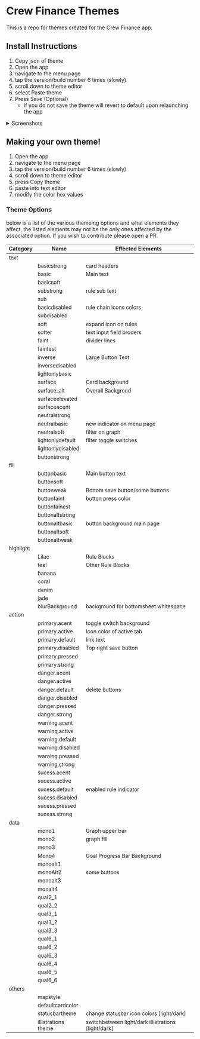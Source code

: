 # Crew Finance Themes

This is a repo for themes created for the Crew Finance app.

## Install Instructions

1. Copy json of theme
2. Open the app
3. navigate to the menu page
4. tap the version/build number 6 times (slowly)
5. scroll down to theme editor
6. select Paste theme
7. Press Save (Optional)
   - if you do not save the theme will revert to default upon relaunching the app

<details>
<summary>Screenshots</summary>

|AMOLED_Green | AMOLED_Salmon | AMOLED_Teal |
|--|--|--|
| ![alt](https://github.com/deathblade666/crew_themes/blob/d7885b0a93b8a23cb97cc97dfefc918c327521c4/screenshots/AMOLED_green.png)|![alt](https://github.com/deathblade666/crew_themes/blob/d7885b0a93b8a23cb97cc97dfefc918c327521c4/screenshots/AMOLED_salmon.png)|![alt](https://github.com/deathblade666/crew_themes/blob/b97a5c739e813b0562af8c17a4e03c7732b8ea53/screenshots/AMLOED_teal.png)|

|AMOLED_Yellow|AMOLED_Violet|AMOLED_Blue|
|--|--|--|
|![alt](https://github.com/deathblade666/crew_themes/blob/b97a5c739e813b0562af8c17a4e03c7732b8ea53/screenshots/AMOLED_yellow.png)|![alt](https://github.com/deathblade666/crew_themes/blob/bbc710ccc950e28e8f577476d3f77bc02e48550e/screenshots/AMOLED_violet.png)|![alt](https://github.com/deathblade666/crew_themes/blob/34af454e96eb861812c5b930953f7b7617d25264/screenshots/AMLOED_Blue.png)|

|Mocha |Dracula | MonoChrome | Purplish-Pink|
|--|--|--|--|
|![alt](https://github.com/deathblade666/crew_themes/blob/d7885b0a93b8a23cb97cc97dfefc918c327521c4/screenshots/mocha.png)|![alt](https://github.com/deathblade666/crew_themes/blob/d7885b0a93b8a23cb97cc97dfefc918c327521c4/screenshots/dracula.png)|![alt](https://github.com/deathblade666/crew_themes/blob/d7885b0a93b8a23cb97cc97dfefc918c327521c4/screenshots/monochrome.png)|![alt](https://github.com/deathblade666/crew_themes/blob/684b9e73ddcf449e72055ee891b3a716e28ae109/screenshots/purpleish_pink.png)|

</details>

## Making your own theme!

1. Open the app
2. navigate to the menu page
3. tap the version/build number 6 times (slowly)
4. scroll down to theme editor
5. press Copy theme
6. paste into text editor
7. modify the color hex values

### Theme Options

below is a list of the various themeing options and what elements they affect, the listed elements may not be the only ones affected by the associated option. If you wish to contribute please open a PR.

|Category|Name|Effected Elements|
|--|--|--|
|text|||
||basicstrong|card headers|
||basic|Main text|
||basicsoft||
||substrong|rule sub text|
||sub||
||basicdisabled| rule chain icons colors|
||subdisabled||
||soft|expand icon on rules|
||softer|text input field broders|
||faint|divider lines|
||faintest||
||inverse|Large Button Text|
||inversedisabled||
||lightonlybasic||
||surface|Card background|
||surface_alt|Overall Backgroud|
||surfaceelevated||
||surfaceacent||
||neutralstrong||
||neutralbasic|new indicator on menu page|
||neutralsoft|filter on graph|
||lightonlydefault|filter toggle switches|
||lightonlydisabled||
||buttonstrong||
|fill|||
||buttonbasic|Main button text|
||buttonsoft||
||buttonweak|Bottom save button/some buttons|
||buttonfaint|button press color|
||buttonfainest||
||buttonaltstrong||
||buttonaltbasic|button background main page|
||buttonaltsoft||
||buttonaltweak||
|highlight|||
||Lilac|Rule Blocks|
||teal|Other Rule Blocks|
||banana||
||coral||
||denim||
||jade||
||blurBackground| background for bottomsheet whitespace|
|action|||
||primary.acent|toggle switch background|
||primary.active|Icon color of active tab|
||primary.default|link text|
||primary.disabled|Top right save button|
||primary.pressed||
||primary.strong||
||danger.acent||
||danger.active||
||danger.default|delete buttons|
||danger.disabled||
||danger.pressed||
||danger.strong||
||warning.acent||
||warning.active||
||warning.default||
||warning.disabled||
||warning.pressed||
||warning.strong||
||sucess.acent||
||sucess.active||
||sucess.default|enabled rule indicator|
||sucess.disabled||
||sucess.pressed||
||sucess.strong||
|data|||
||mono1|Graph upper bar|
||mono2|graph fill|
||mono3||
||Mono4|Goal Progress Bar Background|
||monoalt1||
||monoAlt2|some buttons|
||monoalt3||
||monalt4||
||qual2_1||
||qual2_2||
||qual3_1||
||qual3_2||
||qual3_3||
||qual6_1||
||qual6_2||
||qual6_3||
||qual6_4||
||qual6_5||
||qual6_6||
|others|||
||mapstyle||
||defaultcardcolor||
||statusbartheme|change statusbar icon colors [light/dark]|
||illistrations theme|switchbetween light/dark illistrations [light/dark]|







